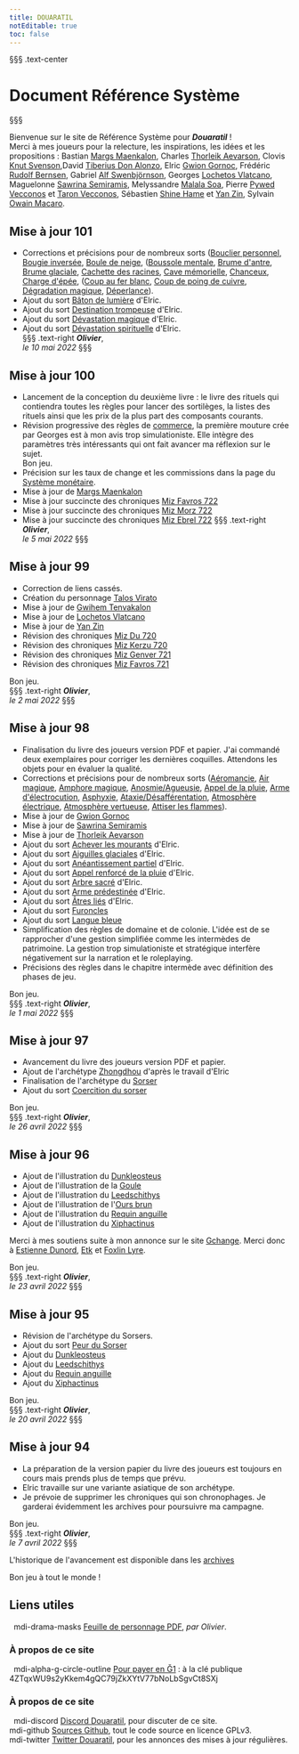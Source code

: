 ```yaml
---
title: DOUARATIL
notEditable: true
toc: false
---
```

§§§ .text-center
# Document Référence Système
§§§

<v-row>

<v-col cols="12" md="6">

Bienvenue sur le site de Référence Système pour _**Douaratil**_ !  
Merci à mes joueurs pour la relecture, les inspirations, les idées et les propositions : Bastian [Margs Maenkalon](/bestiaire/margs-maenkalon), Charles [Thorleik Aevarson](/bestiaire/thorleik-aevarson), Clovis [Knut Svenson](/bestiaire/knut-svenson),David [Tiberius Don Alonzo](/bestiaire/tiberius-don-alonzo), Elric [Gwion Gornoc](/bestiaire/gwion-gornoc), Frédéric [Rudolf Bernsen](/bestiaire/rudolf-bernsen), Gabriel [Alf Swenbjörnson](/bestiaire/alf-swenbjornson), Georges [Lochetos Vlatcano](/bestiaire/lochetos-vlatcano), Maguelonne [Sawrina Semiramis](/bestiaire/sawrina-semiramis), Melyssandre [Malala Soa](/bestiaire/malala-soa), Pierre [Pywed Vecconos](/bestiaire/pywed-vecconos) et [Taron Vecconos](/bestiaire/taron-vecconos), Sébastien [Shine Hame](/bestiaire/shine-hame) et [Yan Zin](/bestiaire/yan-zin), Sylvain [Owain Macaro](/bestiaire/owain-macaro).  

## Mise à jour 101
- Corrections et précisions pour de nombreux sorts ([Bouclier personnel](/grimoire/bouclier-personnel), [Bougie inversée](/grimoire/bougie-inversee), [Boule de neige](/grimoire/boule-de-neige), ([Boussole mentale](/grimoire/boussole-mentale), [Brume d'antre](/grimoire/brume-d-antre), [Brume glaciale](/grimoire/brume-glaciale), [Cachette des racines](/grimoire/cachette-des-racines), [Cave mémorielle](/grimoire/cave-memorielle), [Chanceux](/grimoire/chanceux), [Charge d'épée](/grimoire/charge-d-epee), ([Coup au fer blanc](/grimoire/coup-au-fer-blanc), [Coup de poing de cuivre](/grimoire/coup-de-poing-de-cuivre), [Dégradation magique](/grimoire/degradation-magique), [Déperlance](/grimoire/deperlance)).
- Ajout du sort [Bâton de lumière](/grimoire/baton-de-lumiere) d'Elric.   
- Ajout du sort [Destination trompeuse](/grimoire/destination-trompeuse) d'Elric.                     
- Ajout du sort [Dévastation magique](/grimoire/devastation-magique) d'Elric.                   
- Ajout du sort [Dévastation spirituelle](/grimoire/devastation-spirituelle) d'Elric.                        
§§§ .text-right
_**Olivier**_,  
_le 10 mai 2022_
§§§

## Mise à jour 100
- Lancement de la conception du deuxième livre : le livre des rituels qui contiendra toutes les règles pour lancer des sortilèges, la listes des rituels ainsi que les prix de la plus part des composants courants.   
- Révision progressive des règles de [commerce](/commerce), la première mouture crée par Georges est à mon avis trop simulationiste. Elle intègre des paramètres très intéressants qui ont fait avancer ma réflexion sur le sujet.   
Bon jeu.  
- Précision sur les taux de change et les commissions dans la page du [Système monétaire](/equipement/systeme-monetaire).  
- Mise à jour de [Margs Maenkalon](/bestiaire/margs-maenkalon)   
- Mise à jour succincte des chroniques [Miz Favros 722](/chroniques/miz-favros-722)
- Mise à jour succincte des chroniques [Miz Morz 722](/chroniques/miz-morz-722)
- Mise à jour succincte des chroniques [Miz Ebrel 722](/chroniques/miz-ebrel-722)
§§§ .text-right
_**Olivier**_,  
_le 5 mai 2022_
§§§

## Mise à jour 99
- Correction de liens cassés.   
- Création du personnage [Talos Virato](/bestiaire/talos-virato)  
- Mise à jour de [Gwihem Tenvakalon](/bestiaire/gwihem-tenvakalon)    
- Mise à jour de [Lochetos Vlatcano](/bestiaire/lochetos-vlatcano)    
- Mise à jour de [Yan Zin](/bestiaire/yan-zin)
- Révision des chroniques [Miz Du 720](/chroniques/miz-du-720)
- Révision des chroniques [Miz Kerzu 720](/chroniques/miz-kerzu-720)
- Révision des chroniques [Miz Genver 721](/chroniques/miz-genver-721)
- Révision des chroniques [Miz Favros 721](/chroniques/miz-favros-721)


Bon jeu.  
§§§ .text-right
_**Olivier**_,  
_le 2 mai 2022_
§§§

## Mise à jour 98
- Finalisation du livre des joueurs version PDF et papier. J'ai commandé deux exemplaires pour corriger les dernières coquilles. Attendons les objets pour en évaluer la qualité.  
- Corrections et précisions pour de nombreux sorts ([Aéromancie](/grimoire/aeromancie), [Air magique](/grimoire/air-magique), [Amphore magique](/grimoire/amphore-magique), [Anosmie/Agueusie](/grimoire/anosmie-agueusie), [Appel de la pluie](/grimoire/appel-de-la-pluie), [Arme d'électrocution](/grimoire/arme-d-electrocution), [Asphyxie](/grimoire/asphyxie), [Ataxie/Désafférentation](/grimoire/ataxie-desafferentation), [Atmosphère électrique](/grimoire/atmosphere-electrique), [Atmosphère vertueuse](/grimoire/atmosphere-vertueuse), [Attiser les flammes](/grimoire/attiser-les-flammes)).   
- Mise à jour de [Gwion Gornoc](/bestiaire/gwion-gornoc)  
- Mise à jour de [Sawrina Semiramis](/bestiaire/sawrina-semiramis)  
- Mise à jour de [Thorleik Aevarson](/bestiaire/throleik-aevarson)  
- Ajout du sort [Achever les mourants](/grimoire/achever-les-mourants) d'Elric.    
- Ajout du sort [Aiguilles glaciales](/grimoire/aiguilles-glaciales) d'Elric.    
- Ajout du sort [Anéantissement partiel](/grimoire/aneantissement-partiel) d'Elric.  
- Ajout du sort [Appel renforcé de la pluie](/grimoire/appel-renforce-de-la-pluie) d'Elric.  
- Ajout du sort [Arbre sacré](/grimoire/arbre-sacre) d'Elric.  
- Ajout du sort [Arme prédestinée](/grimoire/arme-predestinee) d'Elric.  
- Ajout du sort [Âtres liés](/grimoire/atres-lies) d'Elric.  
- Ajout du sort [Furoncles](/grimoire/furoncles)  
- Ajout du sort [Langue bleue](/grimoire/langue-bleue)  
- Simplification des règles de domaine et de colonie. L'idée est de se rapprocher d'une gestion simplifiée comme les intermèdes de patrimoine. La gestion trop simulationiste et stratégique interfère négativement sur la narration et le roleplaying.    
- Précisions des règles dans le chapitre intermède avec définition des phases de jeu.    

Bon jeu.  
§§§ .text-right
_**Olivier**_,  
_le 1 mai 2022_
§§§

## Mise à jour 97
- Avancement du livre des joueurs version PDF et papier.  
- Ajout de l'archétype [Zhongdhou](/archetypes/zhongdhou) d'après le travail d'Elric
- Finalisation de l'archétype du [Sorser](/archetypes/sorser)
- Ajout du sort [Coercition du sorser](/grimoire/coercition-du-sorser)

Bon jeu.  
§§§ .text-right
_**Olivier**_,  
_le 26 avril 2022_
§§§

## Mise à jour 96
- Ajout de l'illustration du [Dunkleosteus](/bestiaire/dunkleosteus)
- Ajout de l'illustration de la [Goule](/bestiaire/goule)
- Ajout de l'illustration du [Leedschithys](/bestiaire/leedschithys)
- Ajout de l'illustration de l'[Ours brun](/bestiaire/ours-brun)
- Ajout de l'illustration du [Requin anguille](/bestiaire/requin-anguille)
- Ajout de l'illustration du [Xiphactinus](/bestiaire/xiphactinus)

Merci à mes soutiens suite à mon annonce sur le site [Gchange](https://www.gchange.fr/#/app/market/view/AYBMlKEHKBAvm3O0htCU/soutien-pour-un-jeux-de-rle-et-romans).
Merci donc à [Estienne Dunord](https://demo.cesium.app/#/app/wot/EV4yZXAgmDd9rMsRCSH2MK7RHWty7CDB9tmHku3iRnEB/EstienneDunord), [Etk](https://demo.cesium.app/#/app/wot/9ZbSdtUr93zdRR26939iHu2WHAUk7qs4WVnNTg3g4miy/EtK) et [Foxlin Lyre](https://demo.cesium.app/#/app/wot/7wHqHDZGRzEMxoJFgNtagZPo2ZpEXcb5cBPkx4TG729E/F0xl1n).

Bon jeu.  
§§§ .text-right
_**Olivier**_,  
_le 23 avril 2022_
§§§  

## Mise à jour 95
- Révision de l'archétype du Sorsers.  
- Ajout du sort [Peur du Sorser](/grimoire/peur-du-sorser)
- Ajout du [Dunkleosteus](/bestiaire/dunkleosteus)
- Ajout du [Leedschithys](/bestiaire/leedschithys)
- Ajout du [Requin anguille](/bestiaire/requin-anguille)
- Ajout du [Xiphactinus](/bestiaire/xiphactinus)


Bon jeu.  
§§§ .text-right
_**Olivier**_,  
_le 20 avril 2022_
§§§  

## Mise à jour 94
- La préparation de la version papier du livre des joueurs est toujours en cours mais prends plus de temps que prévu.
- Elric travaille sur une variante asiatique de son archétype.
- Je prévoie de supprimer les chroniques qui son chronophages. Je garderai évidemment les archives pour poursuivre ma campagne.   

Bon jeu.  
§§§ .text-right
_**Olivier**_,  
_le 7 avril 2022_
§§§  







L'historique de l'avancement est disponible dans les [archives](/archives/)

Bon jeu à tout le monde !

</v-col>

<v-col cols="12" md="6">

## Liens utiles
&nbsp;
<v-icon>mdi-drama-masks</v-icon> [Feuille de personnage PDF](https://www.douaratil.fr/feuilledejdr/FDPgenerique.pdf), _par Olivier_.  

### À propos de ce site
&nbsp;
<v-icon>mdi-alpha-g-circle-outline</v-icon> [Pour payer en Ğ1](https://www.gchange.fr/#/app/market/view/AX5-Bf35MXNil0GI2Ce_/dveloppement-du-jeu-de-rle-douaratil) : à la clé publique 4ZTqxWU9s2yKkem4gQC79jZkXYtV77bNoLbSgvCt8SXj

### À propos de ce site
&nbsp;
<v-icon>mdi-discord</v-icon> [Discord Douaratil](https://discord.gg/vRXeVwrNvK), pour discuter de ce site.  
<v-icon>mdi-github</v-icon> [Sources Github](https://github.com/douaratil/heros-et-dragons-drs), tout le code source en licence GPLv3.  
<v-icon>mdi-twitter</v-icon> [Twitter Douaratil](https://twitter.com/douaratil), pour les annonces des mises à jour régulières.  

</v-col>

</v-row>
